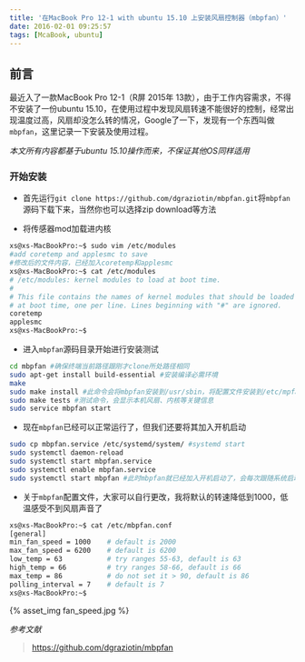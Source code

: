 ```yaml
---
title: '在MacBook Pro 12-1 with ubuntu 15.10 上安装风扇控制器（mbpfan）'
date: 2016-02-01 09:25:57
tags: [McaBook, ubuntu]
---
```

## 前言

  最近入了一款MacBook Pro 12-1（R屏 2015年 13款），由于工作内容需求，不得不安装了一份ubuntu 15.10，在使用过程中发现风扇转速不能很好的控制，经常出现温度过高，风扇却没怎么转的情况，Google了一下，发现有一个东西叫做`mbpfan`，这里记录一下安装及使用过程。
<!-- more -->

*本文所有内容都基于ubuntu 15.10操作而来，不保证其他OS同样适用*

### 开始安装

- 首先运行`git clone https://github.com/dgraziotin/mbpfan.git`将`mbpfan`源码下载下来，当然你也可以选择zip download等方法

- 将传感器mod加载进内核

```sh
xs@xs-MacBookPro:~$ sudo vim /etc/modules
#add coretemp and applesmc to save
#修改后的文件内容，已经加入coretemp和applesmc
xs@xs-MacBookPro:~$ cat /etc/modules
# /etc/modules: kernel modules to load at boot time.
#
# This file contains the names of kernel modules that should be loaded
# at boot time, one per line. Lines beginning with "#" are ignored.
coretemp
applesmc
xs@xs-MacBookPro:~$
```

- 进入`mbpfan`源码目录开始进行安装测试

```sh
cd mbpfan #确保终端当前路径跟刚才clone所处路径相同
sudo apt-get install build-essential #安装编译必需环境
make
sudo make install #此命令会将mbpfan安装到/usr/sbin，将配置文件安装到/etc/mpfan.conf
sudo make tests #测试命令，会显示本机风扇、内核等关键信息
sudo service mbpfan start
```

- 现在`mbpfan`已经可以正常运行了，但我们还要将其加入开机启动

```sh
sudo cp mbpfan.service /etc/systemd/system/ #systemd start
sudo systemctl daemon-reload
sudo systemctl start mbpfan.service
sudo systemctl enable mbpfan.service
sudo systemctl start mbpfan #此时mbpfan就已经加入开机启动了，会每次跟随系统启动
```

- 关于`mbpfan`配置文件，大家可以自行更改，我将默认的转速降低到1000，低温感受不到风扇声音了

```sh
xs@xs-MacBookPro:~$ cat /etc/mbpfan.conf
[general]
min_fan_speed = 1000	# default is 2000
max_fan_speed = 6200	# default is 6200
low_temp = 63			# try ranges 55-63, default is 63
high_temp = 66			# try ranges 58-66, default is 66
max_temp = 86			# do not set it > 90, default is 86
polling_interval = 7	# default is 7
xs@xs-MacBookPro:~$
```

{% asset_img fan_speed.jpg %}

*参考文献*

> https://github.com/dgraziotin/mbpfan
